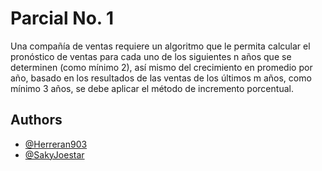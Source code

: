 
# Parcial No. 1

Una compañía de ventas requiere un algoritmo que le permita calcular el pronóstico de ventas para
cada uno de los siguientes n años que se determinen (como mínimo 2), así mismo del crecimiento
en promedio por año, basado en los resultados de las ventas de los últimos m años, como mínimo
3 años, se debe aplicar el método de incremento porcentual.
## Authors

- [@Herreran903](https://github.com/Herreran903)
- [@SakyJoestar](https://www.github.com/SakyJoestar)
